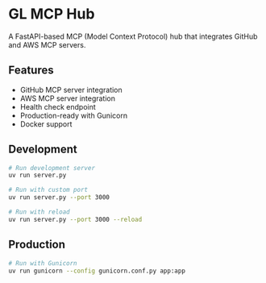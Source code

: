 # GL MCP Hub

A FastAPI-based MCP (Model Context Protocol) hub that integrates GitHub and AWS MCP servers.

## Features

- GitHub MCP server integration
- AWS MCP server integration  
- Health check endpoint
- Production-ready with Gunicorn
- Docker support

## Development

```bash
# Run development server
uv run server.py

# Run with custom port
uv run server.py --port 3000

# Run with reload
uv run server.py --port 3000 --reload
```

## Production

```bash
# Run with Gunicorn
uv run gunicorn --config gunicorn.conf.py app:app
```
